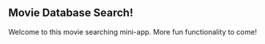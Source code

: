 ## Movie Database Search!
Welcome to this movie searching mini-app. More fun functionality to come!
